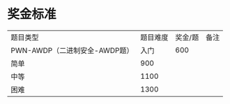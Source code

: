 # 奖金标准
|     |     |     |     |
| --- | --- | --- | --- |
| 题目类型 | 题目难度 | 奖金/题 | 备注  |
| PWN-AWDP（二进制安全-AWDP题） | 入门  | 600 |     |
| 简单  | 900 |     |
| 中等  | 1100 |     |
| 困难  | 1300 |     |